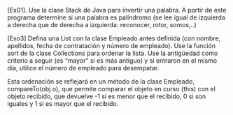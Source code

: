 [Ex01]. Use la clase Stack de Java para invertir una palabra. A partir de este programa determine si una palabra es palíndromo (se lee igual de izquierda a derecha que de derecha a izquierda: reconocer, rotor, somos,..)

[Exo3] Defina una List con la clase Empleado antes definida (con nombre, apellidos, fecha de contratación y número de empleado). Use la función sort de la clase Collections para ordenar la lista. Use la antigüedad como criterio a seguir (es “mayor” si es más antiguo) y si entraron en el mismo día, utilice el número de empleado para desempatar.

Esta ordenación se reflejará en un método de la clase Empleado, compareTo(obj o), que permite comparar el objeto en curso (this) con el objeto recibido, que devuelve -1 si es menor que el recibido, 0 si son iguales y 1 si es mayor que el recibido.